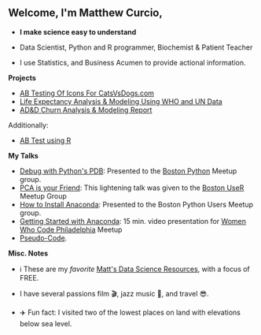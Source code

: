 ## Welcome, I'm Matthew Curcio, 

- **I make science easy to understand** 

- Data Scientist, Python and R programmer, Biochemist & Patient Teacher

- I use Statistics, and Business Acumen to provide actional information.

**Projects**

- [AB Testing Of Icons For CatsVsDogs.com](https://github.com/mcc-us/AB_Testing)
- [Life Expectancy Analysis & Modeling Using WHO and UN Data](https://github.com/mcc-us/Life_Expectancy_Analysis_Modeling)
- [AD&D Churn Analysis & Modeling Report](https://github.com/mcc-us/Churn_Testing)

Additionally:

- [AB Test using R](https://github.com/mcc-us/ab-test-using-r/blob/main/ab-test-with-r.pdf)

**My Talks**

- [Debug with Python's PDB](https://github.com/mcc-us/debug-w-python-pdb/blob/main/mcc_debug_w_pdf_python.pdf): Presented to the [Boston Python](https://www.meetup.com/bostonpython/) Meetup group.
- [PCA is your Friend](): This lightening talk was given to the [Boston UseR](https://www.meetup.com/Boston-useR/) Meetup Group
- [How to Install Anaconda](https://github.com/mcc-us/getting-started-Anaconda/blob/main/Boston_Python_Users_Study_Group_11_17_2021.pdf): Presented to the Boston Python Users Meetup group.
- [Getting Started with Anaconda](https://www.youtube.com/watch?v=ZbwRktS7iz8&t=4446s): 15 min. video presentation for [Women Who Code Philadelphia](https://www.meetup.com/Women-Who-Code-Philly/) Meetup
- [Pseudo-Code]().


**Misc. Notes** 

- :information_source: These are my *favorite* [Matt's Data Science Resources](https://github.com/mcc-us/matts-ds-resources/tree/main), with a focus of FREE.

- I have several passions film :clapper:, jazz music :saxophone:, and travel :sunglasses:.

- :airplane: Fun fact: I visited two of the lowest places on land with elevations below sea level.
